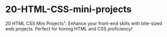 # 20-HTML-CSS-mini-projects
20 HTML CSS Mini Projects": Enhance your front-end skills with bite-sized web projects. Perfect for honing HTML and CSS proficiency!
